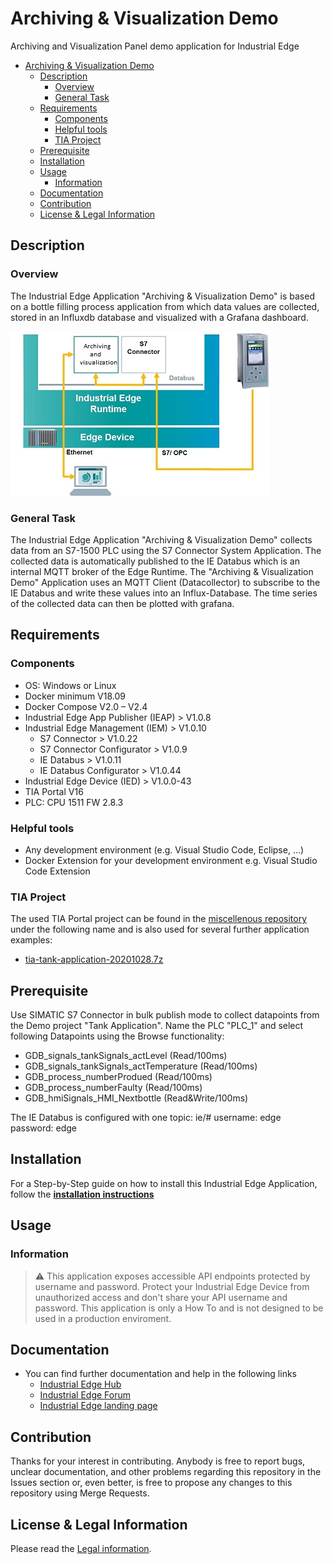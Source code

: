 # Archiving & Visualization Demo

Archiving and Visualization Panel demo application for Industrial Edge

- [Archiving & Visualization Demo](#archiving--visualization-demo)
  - [Description](#description)
    - [Overview](#overview)
    - [General Task](#general-task)
  - [Requirements](#requirements)
    - [Components](#components)
    - [Helpful tools](#helpful-tools)
    - [TIA Project](#tia-project)
  - [Prerequisite](#prerequisite)
  - [Installation](#installation)
  - [Usage](#usage)
    - [Information](#information)
  - [Documentation](#documentation)
  - [Contribution](#contribution)
  - [License & Legal Information](#license--legal-information)

## Description

### Overview

The Industrial Edge Application "Archiving & Visualization Demo" is based on a bottle filling process application from which data values are collected, stored in an Influxdb database and visualized with a Grafana dashboard.

![overview](docs/graphics/overview.png)

### General Task

The Industrial Edge Application "Archiving & Visualization Demo" collects data from an S7-1500 PLC using the S7 Connector System Application. The collected data is automatically published to the IE Databus which is an internal MQTT broker of the Edge Runtime. The "Archiving & Visualization Demo" Application uses an MQTT Client (Datacollector) to subscribe to the IE Databus and write these values into an Influx-Database. The time series of the collected data can then be plotted with grafana.

## Requirements

### Components

- OS: Windows or Linux
- Docker minimum V18.09
- Docker Compose V2.0 – V2.4
- Industrial Edge App Publisher (IEAP) > V1.0.8
- Industrial Edge Management (IEM) > V1.0.10
  - S7 Connector > V1.0.22
  - S7 Connector Configurator > V1.0.9
  - IE Databus > V1.0.11
  - IE Databus Configurator > V1.0.44
- Industrial Edge Device (IED) > V1.0.0-43
- TIA Portal V16
- PLC: CPU 1511 FW 2.8.3

### Helpful tools

- Any development environment (e.g. Visual Studio Code, Eclipse, …)
- Docker Extension for your development environment e.g. Visual Studio Code Extension

### TIA Project

The used TIA Portal project can be found in the [miscellenous repository](https://github.com/industrial-edge/miscellenous) under the following name and is also used for several further application examples:

- [tia-tank-application-20201028.7z](https://github.com/industrial-edge/miscellenous/blob/main/tia-tank-application-20201028.7z)

## Prerequisite

Use SIMATIC S7 Connector in bulk publish mode to collect datapoints from the Demo project "Tank Application". Name the PLC "PLC_1" and select following Datapoints using the Browse functionality:
- GDB_signals_tankSignals_actLevel (Read/100ms)
- GDB_signals_tankSignals_actTemperature (Read/100ms)
- GDB_process_numberProdued (Read/100ms)
- GDB_process_numberFaulty (Read/100ms)
- GDB_hmiSignals_HMI_Nextbottle (Read&Write/100ms)

The IE Databus is configured with one topic:
ie/#
username: edge
password: edge

## Installation

For a Step-by-Step guide on how to install this Industrial Edge Application, follow the **[installation instructions](docs/installation.md)**

## Usage

### Information

> :warning: This application exposes accessible API endpoints protected by username and password. Protect your Industrial Edge Device from unauthorized access and don't share your API username and password. This application is only a How To and is not designed to be used in a production enviroment.

## Documentation

- You can find further documentation and help in the following links
  - [Industrial Edge Hub](https://iehub.eu1.edge.siemens.cloud/#/documentation)
  - [Industrial Edge Forum](https://www.siemens.com/industrial-edge-forum)
  - [Industrial Edge landing page](https://new.siemens.com/global/en/products/automation/topic-areas/industrial-edge/simatic-edge.html)
  
## Contribution

Thanks for your interest in contributing. Anybody is free to report bugs, unclear documentation, and other problems regarding this repository in the Issues section or, even better, is free to propose any changes to this repository using Merge Requests.

## License & Legal Information

Please read the [Legal information](Legal_information.md).
